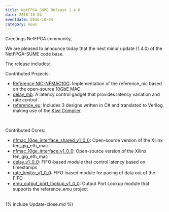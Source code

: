 ```yaml
---
title: NetFPGA SUME Release 1.4.0
date: 2016-10-04
eventdate: 2016-10-04
category: news
---
```


Greetings NetFPGA community,

We are pleased to announce today that the next minor update (1.4.0) of the NetFPGA-SUME code base.

The release includes:

Contributed Projects:
- [Reference NIC-NFMAC10G](https://github.com/forconesi/nfmac10g#nfmac10g-open-source-10gbe-mac-for-fpgas): Implementation of the reference_nic based on the open-source 10GbE MAC
- [delay_mb](https://github.com/NetFPGA/NetFPGA-SUME-public/wiki/Latency-Gadget:-delay_mb-Contrib-Project): A latency control gadget that provides latency variation and rate control
- [reference_eu](https://github.com/NetFPGA/NetFPGA-SUME-public/wiki/Reference_emu-Contrib-Project): Includes 3 designs written in C# and translated to Verilog, making use of the [Kiwi Compiler](http://www.cl.cam.ac.uk/research/srg/han/hprls/orangepath/kiwic.html)

<br>

Contributed Cores:
- [nfmac_10ge_interface_shared_v1_0_0](https://github.com/forconesi/nfmac10g#nfmac10g-open-source-10gbe-mac-for-fpgas): Open-source version of the Xilinx ten_gig_eth_mac
- [nfmac_10ge_interface_v1_0_0](https://github.com/forconesi/nfmac10g#nfmac10g-open-source-10gbe-mac-for-fpgas): Open-source version of the Xilinx ten_gig_eth_mac
- [delay_v1_0_0](https://github.com/NetFPGA/NetFPGA-SUME-public/wiki/Delay-Contrib-Core): FIFO-based module that control latency based on timestamps
- [rate_limiter_v1_0_0](https://github.com/NetFPGA/NetFPGA-SUME-public/wiki/Rate-Limiter-Contrib-Core): FIFO-based module for pacing of data out of the FIFO
- [emu_output_port_lookup_v1_0_0](https://github.com/NetFPGA/NetFPGA-SUME-public/wiki/Reference_emu-Contrib-Project): Output Port Lookup module that supports the reference_emu project

<br>
{% include Update-close.md %}
